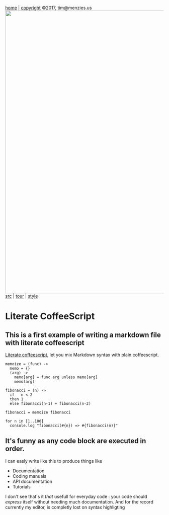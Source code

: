 [home](http://tiny.cc/koff) |
[copyright](https://github.com/koffee/script/blob/master/LICENSE.md) &copy;2017, tim&commat;menzies.us<br>
[<img width=900 src=https://raw.githubusercontent.com/koffee/script/master/img/head.jpg>](http://tiny.cc/koff)<br>
[src](https://github.com/koffee/script/tree/master/lib) |
[tour](https://github.com/koffee/script/blob/master/docs/TOUR.md) |
[style](https://github.com/koffee/script/blob/master/docs/STYLE.md) 

# Literate CoffeeScript

## This is a first example of writing a markdown file with literate coffeescript

[Literate coffeescript](http://coffeescript.org/#literate), let you
mix Markdown syntax with plain coffeescript.

    memoize = (func) ->
      memo = {}
      (arg) ->
        memo[arg] = func arg unless memo[arg]
        memo[arg]

    fibonacci = (n) ->
      if   n < 2
      then 1
      else fibonacci(n-1) + fibonacci(n-2)

    fibonacci = memoize fibonacci

    for n in [1..100]
      console.log "fibonacci(#{n}) => #{fibonacci(n)}"
    
## It's funny as any code block are executed in order.

I can easly write like this to produce things like 

* Documentation
* Coding manuals
* API documentation
* Tutorials

I don't see that's it *that* usefull for everyday code : your code
should *express* itself without needing much documentation.  And
for the record currently my editor, is completly lost on syntax
highligting

